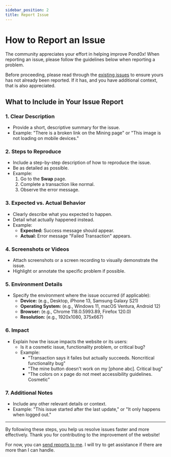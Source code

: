 ```yaml
---
sidebar_position: 2
title: Report Issue
---
```


# How to Report an Issue

The community appreciates your effort in helping improve Pond0x! When reporting an issue, please follow the guidelines below when reporting a problem.

Before proceeding, please read through the [existing issues](/docs/issues) to ensure yours has not already been reported.  If it has, and you have additional context, that is also appreciated.

## What to Include in Your Issue Report

### 1. **Clear Description**
   - Provide a short, descriptive summary for the issue.
   - Example: "There is a broken link on the Mining page" or "This image is not loading on mobile devices."

### 2. **Steps to Reproduce**
   - Include a step-by-step description of how to reproduce the issue.
   - Be as detailed as possible.
   - Example:
     1. Go to the **Swap** page.
     2. Complete a transaction like normal.
     3. Observe the error message.

### 3. **Expected vs. Actual Behavior**
   - Clearly describe what you expected to happen.
   - Detail what actually happened instead.
   - Example:
     - **Expected:** Success message should appear.
     - **Actual:** Error message "Failed Transaction" appears.

### 4. **Screenshots or Videos**
   - Attach screenshots or a screen recording to visually demonstrate the issue.
   - Highlight or annotate the specific problem if possible.

### 5. **Environment Details**
   - Specify the environment where the issue occurred (if applicable):
     - **Device:** (e.g., Desktop, iPhone 13, Samsung Galaxy S21)
     - **Operating System:** (e.g., Windows 11, macOS Ventura, Android 12)
     - **Browser:** (e.g., Chrome 118.0.5993.89, Firefox 120.0)
     - **Resolution:** (e.g., 1920x1080, 375x667)

### 6. **Impact**
   - Explain how the issue impacts the website or its users:
     - Is it a cosmetic issue, functionality problem, or critical bug?
     - Example:
       - "Transaction says it failes but actually succeeds. Noncritical functionality bug"
       - "The mine button doesn't work on my [phone abc]. Critical bug"
       - "The colors on x page do not meet accessibility guidelines. Cosmetic"

### 7. **Additional Notes**
   - Include any other relevant details or context.
   - Example: "This issue started after the last update," or "It only happens when logged out."

---

By following these steps, you help us resolve issues faster and more effectively. Thank you for contributing to the improvement of the website!

For now, you can [send reports to me](/contact).  I will try to get assistance if there are more than I can handle.






